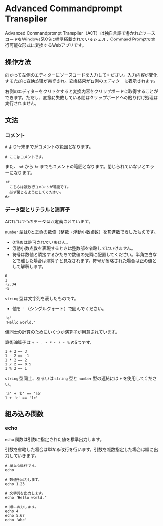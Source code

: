 # Advanced Commandprompt Transpiler

Advanced Commandprompt Transpiler（ACT）は独自言語で書かれたソースコードをWindows系OSに標準搭載されているシェル、Command Promptで実行可能な形式に変換するWebアプリです。

## 操作方法

向かって左側のエディターにソースコードを入力してください。入力内容が変化するたびに変換処理が実行され、変換結果が右側のエディターに表示されます。

右側のエディターをクリックすると変換内容をクリップボードに取得することができます。ただし、変換に失敗している間はクリップボードへの貼り付け処理は実行されません。

## 文法

### コメント

`#` より行末までがコメントの範囲となります。

```
# ここはコメントです。
```

また、 `<#` から `#>` までもコメントの範囲となります。閉じられていないとエラーになります。

```
<#
  こちらは複数行コメントが可能です。
  必ず閉じるようにしてください。
#>
```

### データ型とリテラルと演算子

ACTには2つのデータ型が定義されています。

`number` 型は0と正負の数値（整数・浮動小数点数）を10進数で表したものです。

+ 0埋めは許可されていません。
+ 浮動小数点数を表現するときは整数部を省略してはいけません。
+ 符号は数値と隣接するかたちで数値の先頭に配置してください。半角空白などで離した場合は演算子と見なされます。符号が省略された場合は正の値として解釈します。

```
0
1
+2.34
-5
```

`string` 型は文字列を表したものです。

+ 値を `'` （シングルクォート）で囲んでください。

```
'a'
'Hello world.'
```

値同士の計算のためにいくつか演算子が用意されています。

算術演算子は `+` ・ `-` ・ `*` ・ `/` ・ `%` の5つです。

```
1 + 2 == 3
1 - 2 == -1
1 * 2 == 2
1 / 2 == 0.5
1 % 2 == 1
```

`string` 型同士、あるいは `string` 型と `number` 型の連結には `+` を使用してください。

```
'a' + 'b' == 'ab'
1 + 'c' == '1c'
```

## 組み込み関数

### echo

`echo` 関数は引数に指定された値を標準出力します。

引数を省略した場合は単なる改行を行います。引数を複数指定した場合は順に出力していきます。

```
# 単なる改行です。
echo

# 数値を出力します。
echo 1.23

# 文字列を出力します。
echo 'Hello world.'

# 順に出力します。
echo 4
echo 5.67
echo 'abc'
```
